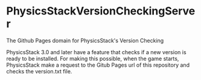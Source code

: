 # PhysicsStackVersionCheckingServer
The Github Pages domain for PhysicsStack's Version Checking

PhysicsStack 3.0 and later have a feature that checks if a new version is ready to be installed. For making this possible, when the game starts, PhysicsStack make a request to the Gitub Pages url of this repository and checks the version.txt file.
